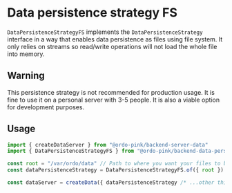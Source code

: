 # Data persistence strategy FS

`DataPersistenceStrategyFS` implements the `DataPersistenceStrategy` interface in a way that enables
data persistence as files using file system. It only relies on streams so read/write operations will
not load the whole file into memory.

## Warning

This persistence strategy is not recommended for production usage. It is fine to use it on a
personal server with 3-5 people. It is also a viable option for development purposes.

## Usage

```typescript
import { createDataServer } from "@ordo-pink/backend-server-data"
import { DataPersistenceStrategyFS } from "@ordo-pink/backend-data-persistence-strategy-fs"

const root = "/var/ordo/data" // Path to where you want your files to be stored
const dataPersistenceStrategy = DataPersistenceStrategyFS.of({ root })

const dataServer = createData({ dataPersistenceStrategy /* ...other things */ })
```
